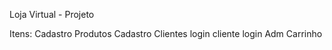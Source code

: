 Loja Virtual - Projeto

Itens: Cadastro Produtos 
       Cadastro Clientes
       login cliente
       login Adm
       Carrinho
       
